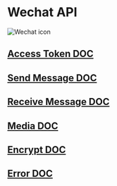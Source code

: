 # Wechat API
 ![Wechat icon](https://s1.mzstatic.com/us/r30/Purple5/v4/3a/48/23/3a482393-3d44-6b70-b387-95d9034b2c84/mzl.zmhbaqco.175x175-75.jpg)
 
 
## [Access Token DOC][access_token]
## [Send Message DOC][send]
## [Receive Message DOC][rec]
## [Media DOC][media]
## [Encrypt DOC][encrypt]
## [Error DOC][err]

[access_token]: https://github.com/sidwubf/wechat-erlang-sdk/blob/master/doc/access-token-doc.md
[send]: https://github.com/sidwubf/wechat-erlang-sdk/blob/master/doc/send-msg-doc.md
[rec]: https://github.com/sidwubf/wechat-erlang-sdk/blob/master/doc/receive-message-doc.md
[media]: https://github.com/sidwubf/wechat-erlang-sdk/blob/master/doc/media-doc.md
[encrypt]: https://github.com/sidwubf/wechat-erlang-sdk/blob/master/doc/encrypt-doc.md
[err]:https://github.com/sidwubf/wechat-erlang-sdk/blob/master/doc/error-doc.md


